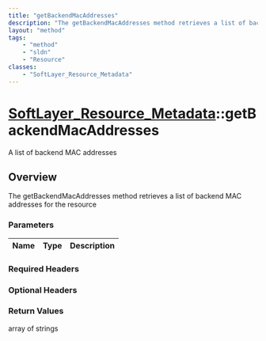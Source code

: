 ```yaml
---
title: "getBackendMacAddresses"
description: "The getBackendMacAddresses method retrieves a list of backend MAC addresses for the resource"
layout: "method"
tags:
    - "method"
    - "sldn"
    - "Resource"
classes:
    - "SoftLayer_Resource_Metadata"
---
```

# [SoftLayer_Resource_Metadata](/reference/services/SoftLayer_Resource_Metadata)::getBackendMacAddresses

A list of backend MAC addresses


## Overview 
The getBackendMacAddresses method retrieves a list of backend MAC addresses for the resource

### Parameters 
|Name | Type | Description |
| --- | --- | --- |


### Required Headers

### Optional Headers

### Return Values
array of strings

